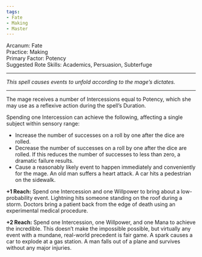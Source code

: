 ```yaml
---
tags:
- Fate
- Making
- Master
---
```


Arcanum: Fate\
Practice: Making\
Primary Factor: Potency\
Suggested Rote Skills: Academics, Persuasion, Subterfuge

---

_This spell causes events to unfold according to the mage’s dictates._

---

The mage receives a number of Intercessions equal to Potency, which she may use as a reflexive action during the spell’s Duration. 

Spending one Intercession can achieve the following, affecting a single subject within sensory range:
- Increase the number of successes on a roll by one after the dice are rolled.
- Decrease the number of successes on a roll by one after the dice are rolled. If this reduces the number of successes to less than zero, a dramatic failure results.
- Cause a reasonably likely event to happen immediately and conveniently for the mage. An old man suffers a heart attack. A car hits a pedestrian on the sidewalk.

**+1 Reach:** Spend one Intercession and one Willpower to bring about a low-probability event. Lightning hits someone standing on the roof during a storm. Doctors bring a patient back from the edge of death using an experimental medical procedure.

**+2 Reach:** Spend one Intercession, one Willpower, and one Mana to achieve the incredible. This doesn’t make the impossible possible, but virtually any event with a mundane, real-world precedent is fair game. A spark causes a car to explode at a gas station. A man falls out of a plane and survives without any major injuries.